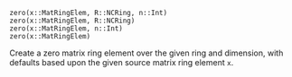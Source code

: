 ```
zero(x::MatRingElem, R::NCRing, n::Int)
zero(x::MatRingElem, R::NCRing)
zero(x::MatRingElem, n::Int)
zero(x::MatRingElem)
```

Create a zero matrix ring element over the given ring and dimension, with defaults based upon the given source matrix ring element `x`.
